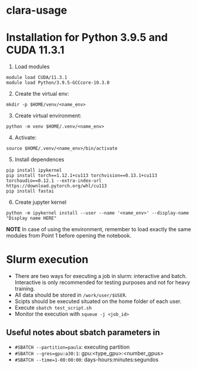 # clara-usage

# Installation for Python 3.9.5 and CUDA 11.3.1

1. Load modules
```
module load CUDA/11.3.1
module load Python/3.9.5-GCCcore-10.3.0
```
2. Create the virtual env:
```
mkdir -p $HOME/venv/<name_env>
```
3. Create virtual environment:
```
python -m venv $HOME/.venv/<name_env>
```
4. Activate: 
```
source $HOME/.venv/<name_env>/bin/activate
```
5. Install dependences
```
pip install ipykernel
pip install torch==1.12.1+cu113 torchvision==0.13.1+cu113 torchaudio==0.12.1 --extra-index-url https://download.pytorch.org/whl/cu113
pip install fastai
```
6. Create jupyter kernel
```
python -m ipykernel install --user --name '<name_env>' --display-name "Display name HERE"
```

**NOTE**
In case of using the environment, remember to load exactly the same modules from Point 1 before opening the notebook.


# Slurm execution

* There are two ways for executing a job in slurm: interactive and batch. Interactive is only recommended for testing purposes and not for heavy training.
* All data should be stored in `/work/user/$USER`.
* Scipts should be executed situated on the home folder of each user.
* Execute `sbatch test_script.sh`
* Monitor the execution with `squeue -j <job_id>`

## Useful notes about sbatch parameters in 

* `#SBATCH --partition=paula`: executing partition
* `#SBATCH --gres=gpu:a30:1`: gpu:<type_gpu>:<number_gpus>
* `#SBATCH --time=1-00:00:00`: days-hours:minutes:segundos

